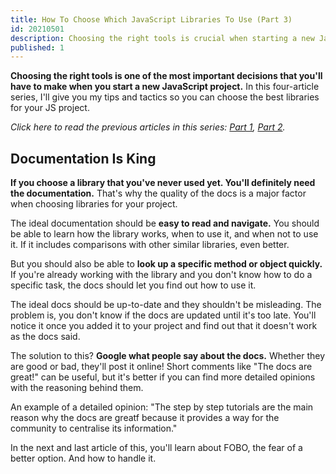 ```yaml
---
title: How To Choose Which JavaScript Libraries To Use (Part 3)
id: 20210501
description: Choosing the right tools is crucial when starting a new JavaScript project. In this four-article series, I'll give you my tips and tactics to make the best choices.
published: 1
---
```


**Choosing the right tools is one of the most important decisions that you'll have to make when you start a new JavaScript project.**  In this four-article series, I'll give you my tips and tactics so you can choose the best libraries for your JS project.

_Click here to read the previous articles in this series: [Part 1](https://nicozerpa.com/how-to-choose-which-javascript-libraries-to-use-part-1/), [Part 2](https://nicozerpa.com/how-to-choose-which-javascript-libraries-to-use-part-2/)._

## Documentation Is King

**If you choose a library that you've never used yet. You'll definitely need the documentation.** That's why the quality of the docs is a major factor when choosing libraries for your project.

The ideal documentation should be **easy to read and navigate.** You should be able to learn how the library works, when to use it, and when not to use it. If it includes comparisons with other similar libraries, even better.

But you should also be able to **look up a specific method or object quickly.** If you're already working with the library and you don't know how to do a specific task, the docs should let you find out how to use it.

The ideal docs should be up-to-date and they shouldn't be misleading. The problem is, you don't know if the docs are updated until it's too late. You'll notice it once you added it to your project and find out that it doesn't work as the docs said.

The solution to this? **Google what people say about the docs.** Whether they are good or bad, they'll post it online! Short comments like "The docs are great!" can be useful, but it's better if you can find more detailed opinions with the reasoning behind them.

An example of a detailed opinion: "The step by step tutorials are the main reason why the docs are greatf because it provides a way for the community to centralise its information."

In the next and last article of this, you'll learn about FOBO, the fear of a better option. And how to handle it.